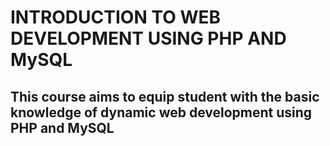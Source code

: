# INTRODUCTION TO WEB DEVELOPMENT USING PHP AND MySQL
## This course aims to equip student with the basic knowledge of dynamic web development using PHP and MySQL
